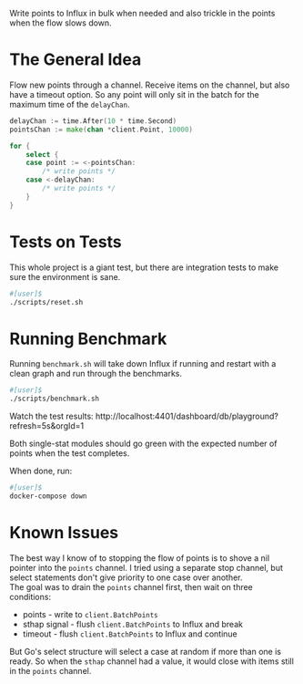 Write points to Influx in bulk when needed and also trickle in the points when the flow slows down.

# The General Idea

Flow new points through a channel.  Receive items on the channel, but also have
a timeout option.  So any point will only sit in the batch for the maximum time
of the `delayChan`.

```go
delayChan := time.After(10 * time.Second)
pointsChan := make(chan *client.Point, 10000)

for {
    select {
    case point := <-pointsChan:
        /* write points */
    case <-delayChan:
        /* write points */
    }
}
```

# Tests on Tests

This whole project is a giant test, but there are integration tests to make
sure the environment is sane.

```bash
#[user]$
./scripts/reset.sh
```

# Running Benchmark

Running `benchmark.sh` will take down Influx if running and restart with a clean
graph and run through the benchmarks.

```bash
#[user]$
./scripts/benchmark.sh
```

Watch the test results: http://localhost:4401/dashboard/db/playground?refresh=5s&orgId=1

Both single-stat modules should go green with the expected number of points when the test completes.

When done, run:

```bash
#[user]$
docker-compose down
```

# Known Issues

The best way I know of to stopping the flow of points is to
shove a nil pointer into the `points` channel.  I tried using a separate stop
channel, but select statements don't give priority to one case over another.  
The goal was to drain the `points` channel first, then wait on three conditions:

- points - write to `client.BatchPoints`
- sthap signal - flush `client.BatchPoints` to Influx and break
- timeout - flush `client.BatchPoints` to Influx and continue

But Go's select structure will select a case at random if more than one is
ready.  So when the `sthap` channel had a value, it would close with items still
in the `points` channel.
